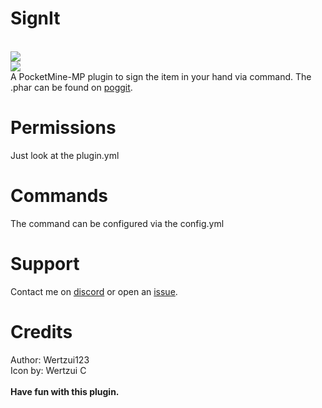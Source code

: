 # SignIt
<a href="https://raw.githubusercontent.com/Wertzui123/SignIt/56c6ee8a66dd76c098b74509f2734b40c2fa4f39/SignIt.png"><br>
<a href="https://poggit.pmmp.io/p/SignIt"><img src="https://poggit.pmmp.io/shield.state/SignIt"></a>
<br><a href="https://poggit.pmmp.io/p/RenameItems"><img src="https://poggit.pmmp.io/shield.api/RenameItems"></a>
<br>A PocketMine-MP plugin to sign the item in your hand via command.
The .phar can be found on <a href="https://poggit.pmmp.io/p/SignIt/">poggit</a>.

# Permissions
Just look at the plugin.yml
 
# Commands
The command can be configured via the config.yml

# Support
Contact me on <a href="https://discord.gg/6a3AJzW">discord</a> or open an <a href="https://github.com/Wertzui123/SignIt/issues/">issue</a>.

# Credits
Author: Wertzui123
<br>Icon by: Wertzui C
<br>
<br>
**Have fun with this plugin.**

